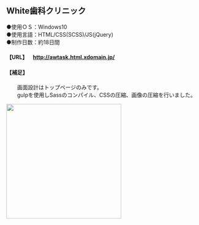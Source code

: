 ## White歯科クリニック 
  
●使用ＯＳ：Windows10   
●使用言語：HTML/CSS(SCSS)/JS(jQuery)  
●制作日数：約18日間

#### 【URL】&emsp;http://awtask.html.xdomain.jp/<br> 
#### 【補足】<br>
&emsp;&emsp;画面設計はトップページのみです。<br> 
&emsp;&emsp;gulpを使用しSassのコンパイル、CSSの圧縮、画像の圧縮を行いました。<br> 

<img src="https://user-images.githubusercontent.com/73923419/105647830-8f557500-5eeb-11eb-8b1d-ac3adccd9529.png" width="300px">

